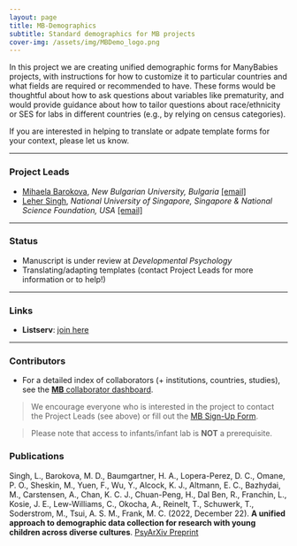 ```yaml
---
layout: page
title: MB-Demographics
subtitle: Standard demographics for MB projects
cover-img: /assets/img/MBDemo_logo.png
---
```



In this project we are creating unified demographic forms for ManyBabies projects, with instructions for how to customize it to particular countries and what fields are required or recommended to have. These forms would be thoughtful about how to ask questions about variables like prematurity, and would provide guidance about how to tailor questions about race/ethnicity or SES for labs in different countries (e.g., by relying on census categories).

If you are interested in helping to translate or adpate template forms for your context, please let us know. 


***
### Project Leads
* [Mihaela Barokova](https://barokova.com/about/), *New Bulgarian University, Bulgaria* [[email]](mailto:mihaela.barokova@gmail.com)
* [Leher Singh](https://fass.nus.edu.sg/psy/people/singh-leher/), *National University of Singapore, Singapore & National Science Foundation, USA* [[email]](mailto:leher.singh.nus@gmail.com)


***
### Status
* Manuscript is under review at *Developmental Psychology*
* Translating/adapting templates (contact Project Leads for more information or to help!)


***
### Links
<!--* **Materials, Protocols, and Documentation**: [Google Drive](https://drive.google.com/drive/folders/1IW0daOJMG37FdoGkX1l12zhjPYSmPcD5).-->
<!--* **Data and code**: [MB2-GitHub](https://github.com/manybabies/mb2-analysis)-->
* **Listserv**: [join here](https://mailman.stanford.edu/mailman/listinfo/manybabies-demographics)
<!--* **Slack**: Please email any of the members of the leadership team to get a Join invitation-->
<!--* **News**: [MB-AtHome news]({{site.baseurl}}/tags/#MB-AtHome)-->


***
### Contributors
* For a detailed index of collaborators (+ institutions, countries, studies), see the [**MB** collaborator dashboard](https://manybabies.shinyapps.io/shiny_mb_map/).

> We encourage everyone who is interested in the project to contact the Project Leads (see above) or fill out the [MB Sign-Up Form]({{site.baseurl}}/get_involved/).

> Please note that access to infants/infant lab is **NOT** a prerequisite.


### Publications
Singh, L., Barokova, M. D., Baumgartner, H. A., Lopera-Perez, D. C., Omane, P. O., Sheskin, M., Yuen, F., Wu, Y., Alcock, K. J., Altmann, E. C., Bazhydai, M., Carstensen, A., Chan, K. C. J., Chuan-Peng, H., Dal Ben, R., Franchin, L., Kosie, J. E., Lew-Williams, C., Okocha, A., Reinelt, T., Schuwerk, T., Soderstrom, M., Tsui, A. S. M., Frank, M. C. (2022, December 22). **A unified approach to demographic data collection for research with young children across diverse cultures**. [PsyArXiv Preprint](https://doi.org/10.31234/osf.io/agt3d)